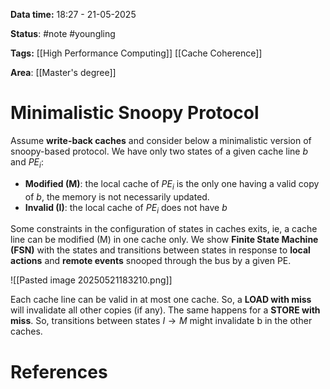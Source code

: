 **Data time:** 18:27 - 21-05-2025

**Status**: #note #youngling 

**Tags:** [[High Performance Computing]] [[Cache Coherence]]

**Area**: [[Master's degree]]
# Minimalistic Snoopy Protocol

Assume **write-back caches** and consider below a minimalistic version of snoopy-based protocol. We have only two states of a given cache line $b$ and $PE_i$:
- **Modified (M)**: the local cache of $PE_i$ is the only one having a valid copy of $b$, the memory is not necessarily updated.
- **Invalid (I)**: the local cache of $PE_i$ does not have $b$

Some constraints in the configuration of states in caches exits, ie, a cache line can be modified (M) in one cache only. We show **Finite State Machine (FSN)** with the states and transitions between states in response to **local actions** and **remote events** snooped through the bus by a given PE.

![[Pasted image 20250521183210.png]]

Each cache line can be valid in at most one cache. So, a **LOAD with miss** will invalidate all other copies (if any). The same happens for a **STORE with miss**. So, transitions between states $I\to M$ might invalidate b in the other caches. 
# References